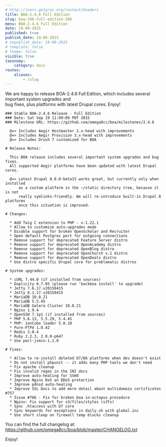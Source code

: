```yaml
---
# http://learn.getgrav.org/content/headers
title: BOA-2.4.6 Full Edition
slug: boa-246-full-edition-366
menu: BOA-2.4.6 Full Edition
date: 19-09-2015
published: true
publish_date: 19-09-2015
# unpublish_date: 19-09-2015
# template: false
# theme: false
visible: true
taxonomy:
    category: docs
routes:
    aliases:
        - /slug
---
```


 We are happy to release BOA-2.4.6 Full Edition, which includes several important system upgrades and  
 bug fixes, plus platforms with latest Drupal cores. Enjoy!

 
    ### Stable BOA-2.4.6 Release - Full Edition
    ### Date: Sat Sep 19 11:09:09 PDT 2015
    ### Milestone URL: https://github.com/omega8cc/boa/milestones/2.4.6
    
      @=> Includes Aegir Hostmaster 2.x-head with improvements
      @=> Includes Aegir Provision 3.x-head with improvements
      @=> Includes Drush 7 customized for BOA
    
    # Release Notes:
    
      This BOA release includes several important system upgrades and bug fixes.
      All supported Aegir platforms have been updated with latest Drupal cores.
    
      @=> Latest Drupal 8.0.0-beta15 works great, but currently only when installed
          as a custom platform in the ~/static directory tree, because it is not
          really symlinks-friendly. We will re-introduce built-in Drupal 8 platforms
          once this situation is improved.
    
    # Changes:
    
      * Add Twig C extension to PHP - v.1.22.1
      * Allow to customize auto-upgrades mode
      * Disable support for broken OpenScholar and Recruiter
      * Open default Postgres port for outgoing connections
      * Remove support for deprecated Feature Server distro
      * Remove support for deprecated OpenAcademy distro
      * Remove support for deprecated OpenBlog distro
      * Remove support for deprecated OpenChurch v.1 distro
      * Remove support for deprecated OpenDeals distro
      * Use distro specific Drupal core for problematic distros
    
    # System upgrades:
    
      * cURL 7.44.0 (if installed from sources)
      * Duplicity 0.7.05 (please run 'backboa install' to upgrade)
      * Jetty 7.6.17.v20150415
      * Jetty 8.1.17.v20150415
      * MariaDB 10.0.21
      * MariaDB 5.5.45
      * MariaDB Galera Cluster 10.0.21
      * Nginx 1.9.4
      * OpenSSH 7.1p1 (if installed from sources)
      * PHP 5.6.13, 5.5.29, 5.4.45
      * PHP: ionCube loader 5.0.18
      * Pure-FTPd 1.0.42
      * Redis 3.0.4
      * Ruby 2.2.3, 2.0.0-p647
      * Use pecl-jsmin-1.1.0
    
    # Fixes:
    
      * Allow to re-install deleted D7/D6 platforms when dev doesn't exist
      * Do not install phpunit -- it adds many PHP tools we don't need
      * Fix apache cleanup
      * Fix invalid regex in the INI docs
      * Improve auto-healing for SSHd
      * Improve Nginx DoS an DDoS protection
      * Improve pdnsd auto-healing
      * Improve SSL Docs to add more detail about multidomain certificates #757
      * Issue #766 - Fix for broken boa in-octopus procedure
      * Nginx: Fix support for s3/files/styles (s3fs)
      * Sync .htaccess with D7 core
      * Sync keywords for exceptions in daily.sh with global.inc
      * Use short sleep on firewall temp blocks cleanup


 You can find the full changelog at: https://github.com/omega8cc/boa/blob/master/CHANGELOG.txt

Enjoy!
